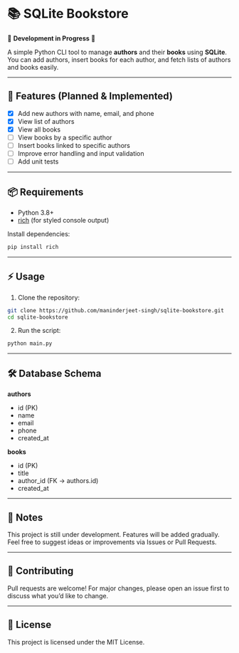 # 📚 SQLite Bookstore

🚧 **Development in Progress** 🚧  

A simple Python CLI tool to manage **authors** and their **books** using **SQLite**.  
You can add authors, insert books for each author, and fetch lists of authors and books easily.  

---

## 🚀 Features (Planned & Implemented)
- [x] Add new authors with name, email, and phone  
- [x] View list of authors  
- [x] View all books  
- [ ] View books by a specific author  
- [ ] Insert books linked to specific authors  
- [ ] Improve error handling and input validation  
- [ ] Add unit tests  

---

## 📦 Requirements
- Python 3.8+  
- [rich](https://pypi.org/project/rich/) (for styled console output)  

Install dependencies:
```bash
pip install rich
````

---

## ⚡ Usage

1. Clone the repository:

```bash
git clone https://github.com/maninderjeet-singh/sqlite-bookstore.git
cd sqlite-bookstore
```

2. Run the script:

```bash
python main.py
```

---

## 🛠 Database Schema

**authors**

* id (PK)
* name
* email
* phone
* created\_at

**books**

* id (PK)
* title
* author\_id (FK → authors.id)
* created\_at

---

## 📝 Notes

This project is still under development. Features will be added gradually.
Feel free to suggest ideas or improvements via Issues or Pull Requests.

---

## 🤝 Contributing

Pull requests are welcome! For major changes, please open an issue first to discuss what you’d like to change.

---

## 📄 License

This project is licensed under the MIT License.


